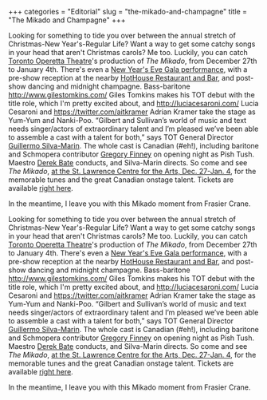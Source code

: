 +++
categories = "Editorial"
slug = "the-mikado-and-champagne"
title = "The Mikado and Champagne"
+++

Looking for something to tide you over between the annual stretch of Christmas-New Year's-Regular Life? Want a way to get some catchy songs in your head that aren't Christmas carols? Me too. Luckily, you can catch [Toronto Operetta Theatre](http://www.torontooperetta.com/index.html)'s production of _The Mikado_, from December 27th to January 4th. There's even a [New Year's Eve Gala performance](https://boxoffice.stlc.com/public/show.aspx), with a pre-show reception at the nearby [HotHouse Restaurant and Bar](http://www.hothousecafe.com/), and post-show dancing and midnight champagne. Bass-baritone http://www.gilestomkins.com/ Giles Tomkins makes his TOT debut with the title role, which I'm pretty excited about, and http://luciacesaroni.com/ Lucia Cesaroni and https://twitter.com/aitkramer Adrian Kramer take the stage as Yum-Yum and Nanki-Poo. “Gilbert and Sullivan’s world of music and text needs singer/actors of extraordinary talent and I’m pleased we’ve been able to assemble a cast with a talent for both,” says TOT General Director [Guillermo Silva-Marin](http://www.torontooperetta.com/about.html#u457-24). The whole cast is Canadian (#eh!), including baritone and Schmopera contributor [Gregory Finney](/author/greg/) on opening night as Pish Tush. Maestro [Derek Bate](http://www.torontooperetta.com/artists.html#u1867) conducts, and Silva-Marin directs.
So come and see _The Mikado_, [at the St. Lawrence Centre for the Arts, Dec. 27-Jan. 4](https://boxoffice.stlc.com/public/default.asp?cgCode=2&cgName=Toronto%20Operetta%20Theatre), for the memorable tunes and the great Canadian onstage talent. Tickets are available [right here](https://boxoffice.stlc.com/public/default.asp?cgCode=2&cgName=Toronto%20Operetta%20Theatre).

In the meantime, I leave you with this Mikado moment from Frasier Crane.

Looking for something to tide you over between the annual stretch of Christmas-New Year's-Regular Life? Want a way to get some catchy songs in your head that aren't Christmas carols? Me too. Luckily, you can catch [Toronto Operetta Theatre](http://www.torontooperetta.com/index.html)'s production of _The Mikado_, from December 27th to January 4th. There's even a [New Year's Eve Gala performance](https://boxoffice.stlc.com/public/show.aspx), with a pre-show reception at the nearby [HotHouse Restaurant and Bar](http://www.hothousecafe.com/), and post-show dancing and midnight champagne. Bass-baritone http://www.gilestomkins.com/ Giles Tomkins makes his TOT debut with the title role, which I'm pretty excited about, and http://luciacesaroni.com/ Lucia Cesaroni and https://twitter.com/aitkramer Adrian Kramer take the stage as Yum-Yum and Nanki-Poo. “Gilbert and Sullivan’s world of music and text needs singer/actors of extraordinary talent and I’m pleased we’ve been able to assemble a cast with a talent for both,” says TOT General Director [Guillermo Silva-Marin](http://www.torontooperetta.com/about.html#u457-24). The whole cast is Canadian (#eh!), including baritone and Schmopera contributor [Gregory Finney](/author/greg/) on opening night as Pish Tush. Maestro [Derek Bate](http://www.torontooperetta.com/artists.html#u1867) conducts, and Silva-Marin directs.
So come and see _The Mikado_, [at the St. Lawrence Centre for the Arts, Dec. 27-Jan. 4](https://boxoffice.stlc.com/public/default.asp?cgCode=2&cgName=Toronto%20Operetta%20Theatre), for the memorable tunes and the great Canadian onstage talent. Tickets are available [right here](https://boxoffice.stlc.com/public/default.asp?cgCode=2&cgName=Toronto%20Operetta%20Theatre).

In the meantime, I leave you with this Mikado moment from Frasier Crane.

